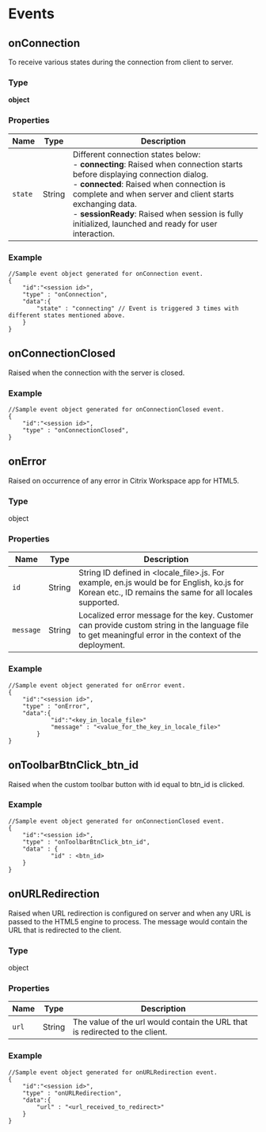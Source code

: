 # Events

## <a name= "onconnection">onConnection </a>

To receive various states during the connection from client to server.

### Type

**object**

### Properties

| Name | Type | Description |
|---|---|---|
| `state` | String | Different connection states below: <br> - **connecting**: Raised when connection starts before displaying connection dialog. <br> - **connected**: Raised when connection is complete and when server and client starts exchanging data. <br> - **sessionReady**: Raised when session is fully initialized, launched and ready for user interaction. |

### Example

```
//Sample event object generated for onConnection event.
{
	"id":"<session id>",
	"type" : "onConnection",
	"data":{
		"state" : "connecting" // Event is triggered 3 times with different states mentioned above.
	}
}
```

## <a name= "onconnectionclosed">onConnectionClosed</a>

Raised when the connection with the server is closed.

### Example
```
//Sample event object generated for onConnectionClosed event.
{
	"id":"<session id>",
	"type" : "onConnectionClosed",
}
```

## <a name ="onerror"> onError </a>

Raised on occurrence of any error in Citrix Workspace app for HTML5.

### Type

object

### Properties

| Name | Type | Description |
|---|---|---|
| `id` | String | String ID defined in <locale_file>.js. For example, en.js would be for English, ko.js for Korean etc., ID remains the same for all locales supported. |
| `message` |	 String |	Localized error message for the key. Customer can provide custom string in the language file to get meaningful error in the context of the deployment. |

### Example

```
//Sample event object generated for onError event.
{
	"id":"<session id>",
	"type" : "onError",
	"data":{
			"id":"<key_in_locale_file>"
			"message" : "<value_for_the_key_in_locale_file>"
		}
}	
```
						
## onToolbarBtnClick_btn_id

Raised when the custom toolbar button with id equal to btn_id is clicked.

### Example

```
//Sample event object generated for onConnectionClosed event.
{
	"id":"<session id>",
	"type" : "onToolbarBtnClick_btn_id",
	"data" : {
			"id" : <btn_id>
	}
}
```

## <a name= "onurlredirection">onURLRedirection</a> 

Raised when URL redirection is configured on server and when any URL is passed to the HTML5 engine to process. The message would contain the URL that is redirected to the client.

### Type

object

### Properties

| Name | Type | Description |
|---|---|---|
| `url` |	String | The value of the url would contain the URL that is redirected to the client. |

### Example

```
//Sample event object generated for onURLRedirection event.
{
	"id":"<session id>",
	"type" : "onURLRedirection",
	"data":{
		"url" : "<url_received_to_redirect>"
	}
}
```